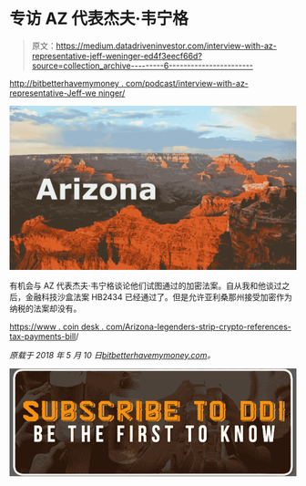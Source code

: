 # 专访 AZ 代表杰夫·韦宁格

> 原文：<https://medium.datadriveninvestor.com/interview-with-az-representative-jeff-weninger-ed4f3eecf66d?source=collection_archive---------6----------------------->

[http://bitbetterhavemymoney . com/podcast/interview-with-az-representative-Jeff-we ninger/](http://bitbetterhavemymoney.com/podcast/interview-with-az-representative-jeff-weninger/)

![](img/b2e2372258175e15dd6a577e34670484.png)

有机会与 AZ 代表杰夫·韦宁格谈论他们试图通过的加密法案。自从我和他谈过之后，金融科技沙盒法案 HB2434 已经通过了。但是允许亚利桑那州接受加密作为纳税的法案却没有。

[https://www . coin desk . com/Arizona-legenders-strip-crypto-references-tax-payments-bill](https://www.coindesk.com/arizona-lawmakers-strip-crypto-mentions-tax-payments-bill)/

*原载于 2018 年 5 月 10 日*[*bitbetterhavemymoney.com*](http://bitbetterhavemymoney.com/podcast/interview-with-az-representative-jeff-weninger/)*。*

[![](img/4270b3e4285d19c2c93be3eb63673c5e.png)](http://eepurl.com/dw5NFP)